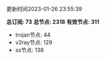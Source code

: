 更新时间2023-01-26 23:55:39

**总订阅: 73**
**总节点: 2318**
**有效节点: 311**
- trojan节点: 44
- v2ray节点: 129
- ss节点: 138
